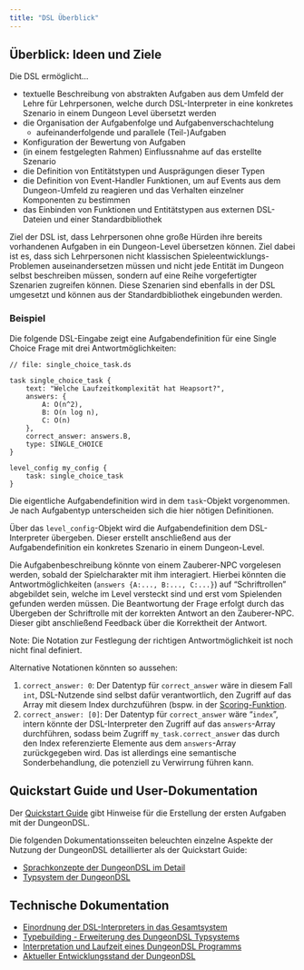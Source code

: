 ```yaml
---
title: "DSL Überblick"
---
```


## Überblick: Ideen und Ziele

Die DSL ermöglicht…

- textuelle Beschreibung von abstrakten Aufgaben aus dem Umfeld der Lehre für Lehrpersonen,
  welche durch DSL-Interpreter in eine konkretes Szenario in einem Dungeon Level übersetzt
  werden
- die Organisation der Aufgabenfolge und Aufgabenverschachtelung
  - aufeinanderfolgende und parallele (Teil-)Aufgaben
- Konfiguration der Bewertung von Aufgaben
- (in einem festgelegten Rahmen) Einflussnahme auf das erstellte Szenario
- die Definition von Entitätstypen und Ausprägungen dieser Typen
- die Definition von Event-Handler Funktionen, um auf Events aus dem Dungeon-Umfeld zu
  reagieren und das Verhalten einzelner Komponenten zu bestimmen
- das Einbinden von Funktionen und Entitätstypen aus externen DSL-Dateien und einer
  Standardbibliothek

Ziel der DSL ist, dass Lehrpersonen ohne große Hürden ihre bereits vorhandenen Aufgaben in
ein Dungeon-Level übersetzen können. Ziel dabei ist es, dass sich Lehrpersonen nicht
klassischen Spieleentwicklungs-Problemen auseinandersetzen müssen und nicht jede Entität im
Dungeon selbst beschreiben müssen, sondern auf eine Reihe vorgefertigter Szenarien zugreifen
können. Diese Szenarien sind ebenfalls in der DSL umgesetzt und können aus der
Standardbibliothek eingebunden werden.

### Beispiel

Die folgende DSL-Eingabe zeigt eine Aufgabendefinition für eine Single Choice Frage mit drei
Antwortmöglichkeiten:

```
// file: single_choice_task.ds

task single_choice_task {
    text: "Welche Laufzeitkomplexität hat Heapsort?",
    answers: {
        A: O(n^2),
        B: O(n log n),
        C: O(n)
    },
    correct_answer: answers.B,
    type: SINGLE_CHOICE
}

level_config my_config {
    task: single_choice_task
}
```

Die eigentliche Aufgabendefinition wird in dem `task`-Objekt vorgenommen. Je nach
Aufgabentyp unterscheiden sich die hier nötigen Definitionen.

Über das `level_config`-Objekt wird die Aufgabendefinition dem DSL-Interpreter übergeben.
Dieser erstellt anschließend aus der Aufgabendefinition ein konkretes Szenario in einem
Dungeon-Level.

Die Aufgabenbeschreibung könnte von einem Zauberer-NPC vorgelesen werden, sobald der
Spielcharakter mit ihm interagiert. Hierbei könnten die Antwortmöglichkeiten
(`answers {A:..., B:..., C:...}`) auf “Schriftrollen” abgebildet sein, welche im Level
versteckt sind und erst vom Spielenden gefunden werden müssen. Die Beantwortung der Frage
erfolgt durch das Übergeben der Schriftrolle mit der korrekten Antwort an den Zauberer-NPC.
Dieser gibt anschließend Feedback über die Korrektheit der Antwort.

Note: Die Notation zur Festlegung der richtigen Antwortmöglichkeit ist noch nicht final
definiert.

Alternative Notationen könnten so aussehen:

1.  `correct_answer: 0`: Der Datentyp für `correct_answer` wäre in diesem Fall `int`,
    DSL-Nutzende sind selbst dafür verantwortlich, den Zugriff auf das Array mit diesem
    Index durchzuführen (bspw. in der [Scoring-Funktion](#scoring-funktion).
2.  `correct_answer: [0]`: Der Datentyp für `correct_answer` wäre “`index`”, intern könnte
    der DSL-Interpreter den Zugriff auf das `answers`-Array durchführen, sodass beim Zugriff
    `my_task.correct_answer` das durch den Index referenzierte Elemente aus dem
    `answers`-Array zurückgegeben wird. Das ist allerdings eine semantische
    Sonderbehandlung, die potenziell zu Verwirrung führen kann.

## Quickstart Guide und User-Dokumentation

Der [Quickstart Guide](../quickstart.md) gibt Hinweise für die Erstellung der ersten Aufgaben
mit der DungeonDSL.

Die folgenden Dokumentationsseiten beleuchten einzelne Aspekte der Nutzung der DungeonDSL
detaillierter als der Quickstart Guide:

- [Sprachkonzepte der DungeonDSL im Detail](sprachkonzepte.md)
- [Typsystem der DungeonDSL](typsystem.md)

## Technische Dokumentation

- [Einordnung der DSL-Interpreters in das Gesamtsystem](dsl_zu_level.md)
- [Typebuilding - Erweiterung des DungeonDSL
  Typsystems](https://github.com/Programmiermethoden/Dungeon/wiki/Typebuilding)
- [Interpretation und Laufzeit eines DungeonDSL Programms](interpretation_laufzeit.md)
- [Aktueller Entwicklungsstand der DungeonDSL](status.md)

